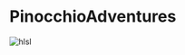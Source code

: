 # PinocchioAdventures
![hlsl](https://upload.wikimedia.org/wikipedia/commons/thumb/3/32/HLSL-Examples-1.PNG/1280px-HLSL-Examples-1.PNG)

